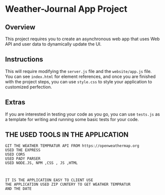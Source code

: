 # Weather-Journal App Project

## Overview
This project requires you to create an asynchronous web app that uses Web API and user data to dynamically update the UI. 

## Instructions
This will require modifying the `server.js` file and the `website/app.js` file. You can see `index.html` for element references, and once you are finished with the project steps, you can use `style.css` to style your application to customized perfection.

## Extras
If you are interested in testing your code as you go, you can use `tests.js` as a template for writing and running some basic tests for your code.
 


## THE USED TOOLS IN THE APPLICATION 
	GIT THE WEATHER TEMPRATUR API FROM https://openweathermap.org
	USED THE EXPRESS 
	USED CORS
	USED PADY PARSER
	USED NODE.JS, NPM ,CSS , JS ,HTML



	IT IS THE APPLICATION EASY TO CLIENT USE 
	THE APPLICATION USED ZIP CUNTERY TO GET WEATHER TEMPRATUR
	AND THE DATE 
	
